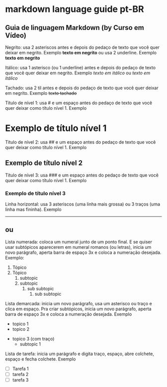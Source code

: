 # markdown language guide pt-BR
 
## Guia de linguagem Markdown (by Curso em Vídeo)

Negrito: usa 2 asteriscos antes e depois do pedaço de texto que você quer deixar em negrito. Exemplo **texto em negrito**
              ou usa 2 underline. Exemplo __texto em negrito__

Itálico: usa 1 asterisco (ou 1 underline) antes e depois do pedaço de texto que você quer deixar em negrito. Exemplo *texto em itálico* ou _texto em itálico_

Tachado: usa 2 til  antes e depois do pedaço de texto que você quer deixar em negrito. Exemplo ~~texto tachado~~ 

Título de nível 1: usa # e um espaço antes do pedaço de texto que você quer deixar como título nível 1. Exemplo
# Exemplo de título nível 1

Título de nível 2: usa ## e um espaço antes do pedaço de texto que você quer deixar como título nível 1. Exemplo
## Exemplo de título nível 2

Título de nível 3: usa ### e um espaço antes do pedaço de texto que você quer deixar como título nível 1. Exemplo
### Exemplo de título nível 3

Linha horizontal: usa 3 asteriscos (uma linha mais grossa) ou 3 traços (uma linha mas fininha). Exemplo
***
ou
---

Lista numerada: coloca um numeral junto de um ponto final. E se quiser usar subtópicos aparecerem em numeral romanos (ou letras), inicia um novo parágrafo, aperta barra de espaço 3x e coloca a numeração desejada. Exemplo:
1. Tópico
2. Tópico
   1. subtopic
   2. subtopic
      1. sub subtopic
         1. sub subtopic


Lista demarcada: inicia um novo parágrafo, usa um asterisco ou traço e clica em espaço. Pra criar subtópicos, inicia um novo parágrafo, aperta barra de espaço 3x e coloca a numeração desejada.  Exemplo
* topico 1
* topico 2
- topico 3 (com traço)
   * subtopic 1

Lista de tarefa: inicia um parágrafo e digita traço, espaço, abre colchete, espaço e fecha colchete. Exemplo
- [ ] Tarefa 1
- [ ] tarefa 2
- [ ] tarefa 3
